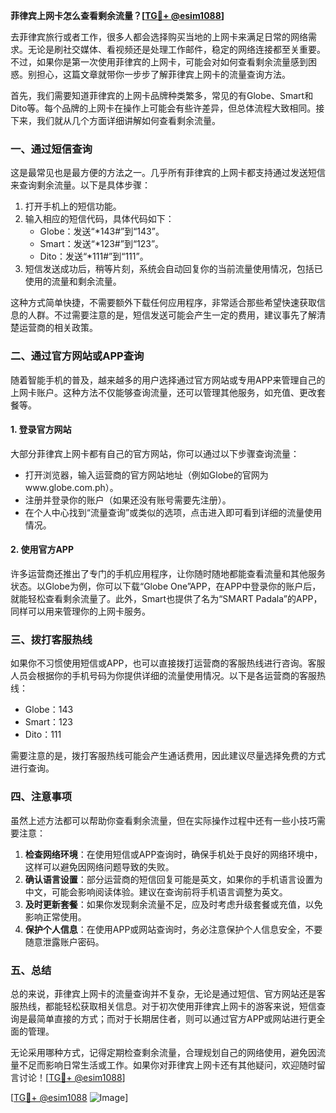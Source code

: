 **菲律宾上网卡怎么查看剩余流量？[[TG💪+ @esim1088](https://t.me/s/esim1088)]**

去菲律宾旅行或者工作，很多人都会选择购买当地的上网卡来满足日常的网络需求。无论是刷社交媒体、看视频还是处理工作邮件，稳定的网络连接都至关重要。不过，如果你是第一次使用菲律宾的上网卡，可能会对如何查看剩余流量感到困惑。别担心，这篇文章就带你一步步了解菲律宾上网卡的流量查询方法。

首先，我们需要知道菲律宾的上网卡品牌种类繁多，常见的有Globe、Smart和Dito等。每个品牌的上网卡在操作上可能会有些许差异，但总体流程大致相同。接下来，我们就从几个方面详细讲解如何查看剩余流量。

### **一、通过短信查询**
这是最常见也是最方便的方法之一。几乎所有菲律宾的上网卡都支持通过发送短信来查询剩余流量。以下是具体步骤：

1. 打开手机上的短信功能。
2. 输入相应的短信代码，具体代码如下：
   - Globe：发送“*143#”到“143”。
   - Smart：发送“*123#”到“123”。
   - Dito：发送“*111#”到“111”。
3. 短信发送成功后，稍等片刻，系统会自动回复你的当前流量使用情况，包括已使用的流量和剩余流量。

这种方式简单快捷，不需要额外下载任何应用程序，非常适合那些希望快速获取信息的人群。不过需要注意的是，短信发送可能会产生一定的费用，建议事先了解清楚运营商的相关政策。

### **二、通过官方网站或APP查询**
随着智能手机的普及，越来越多的用户选择通过官方网站或专用APP来管理自己的上网卡账户。这种方法不仅能够查询流量，还可以管理其他服务，如充值、更改套餐等。

#### **1. 登录官方网站**
大部分菲律宾上网卡都有自己的官方网站，你可以通过以下步骤查询流量：
- 打开浏览器，输入运营商的官方网站地址（例如Globe的官网为www.globe.com.ph）。
- 注册并登录你的账户（如果还没有账号需要先注册）。
- 在个人中心找到“流量查询”或类似的选项，点击进入即可看到详细的流量使用情况。

#### **2. 使用官方APP**
许多运营商还推出了专门的手机应用程序，让你随时随地都能查看流量和其他服务状态。以Globe为例，你可以下载“Globe One”APP，在APP中登录你的账户后，就能轻松查看剩余流量了。此外，Smart也提供了名为“SMART Padala”的APP，同样可以用来管理你的上网卡服务。

### **三、拨打客服热线**
如果你不习惯使用短信或APP，也可以直接拨打运营商的客服热线进行咨询。客服人员会根据你的手机号码为你提供详细的流量使用情况。以下是各运营商的客服热线：
- Globe：143
- Smart：123
- Dito：111

需要注意的是，拨打客服热线可能会产生通话费用，因此建议尽量选择免费的方式进行查询。

### **四、注意事项**
虽然上述方法都可以帮助你查看剩余流量，但在实际操作过程中还有一些小技巧需要注意：

1. **检查网络环境**：在使用短信或APP查询时，确保手机处于良好的网络环境中，这样可以避免因网络问题导致的失败。
2. **确认语言设置**：部分运营商的短信回复可能是英文，如果你的手机语言设置为中文，可能会影响阅读体验。建议在查询前将手机语言调整为英文。
3. **及时更新套餐**：如果你发现剩余流量不足，应及时考虑升级套餐或充值，以免影响正常使用。
4. **保护个人信息**：在使用APP或网站查询时，务必注意保护个人信息安全，不要随意泄露账户密码。

### **五、总结**
总的来说，菲律宾上网卡的流量查询并不复杂，无论是通过短信、官方网站还是客服热线，都能轻松获取相关信息。对于初次使用菲律宾上网卡的游客来说，短信查询是最简单直接的方式；而对于长期居住者，则可以通过官方APP或网站进行更全面的管理。

无论采用哪种方式，记得定期检查剩余流量，合理规划自己的网络使用，避免因流量不足而影响日常生活或工作。如果你对菲律宾上网卡还有其他疑问，欢迎随时留言讨论！[[TG💪+ @esim1088](https://t.me/s/esim1088)]

[[TG💪+ @esim1088](https://t.me/s/esim1088) ![Image](https://i.postimg.cc/4NQfJmqS/Snipaste-2025-05-13-00-14-12.png)]